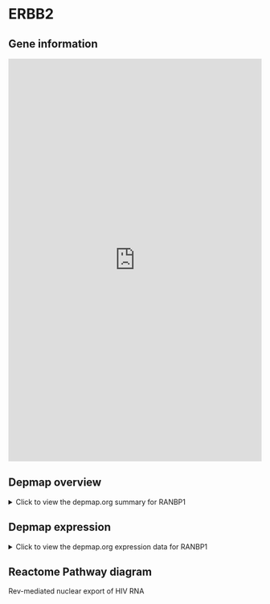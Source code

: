 <h1>ERBB2</h1>

<h2>Gene information</h2>
<iframe src="https://depmap.org/portal/gene/RANBP1?tab=about" style="border:none;width:100%;height:800px"></iframe>

<h2>Depmap overview</h2>
<details>
  <summary>Click to view the depmap.org summary for RANBP1</summary>
  <iframe src="https://depmap.org/portal/gene/RANBP1?tab=overview" style="border:none;width:100%;height:800px"></iframe>
</details>

<h2>Depmap expression</h2>
<details>
  <summary>Click to view the depmap.org expression data for RANBP1</summary>
  <iframe src="https://depmap.org/portal/gene/RANBP1?tab=characterization" style="border:none;width:100%;height:800px"></iframe>
</details>



<h2>Reactome Pathway diagram</h2>
Rev-mediated nuclear export of HIV RNA
<div id="diagramHolder"></div>

<script>
    //Creating the Reactome Diagram widget
    //Take into account a proxy needs to be set up in your server side pointing to www.reactome.org
    function onReactomeDiagramReady(){  //This function is automatically called when the widget code is ready to be used
        var diagram = Reactome.Diagram.create({
            "placeHolder" : "diagramHolder",
            "width" : 900,
            "height" : 500
        });

        //Initialising it to the "Hemostasis" pathway
        diagram.loadDiagram("R-HSA-165054");

        //Adding different listeners

        diagram.onDiagramLoaded(function (loaded) {
            console.info("Loaded ", loaded);
            diagram.flagItems("BAD");
	    diagram.flagItems("Q92934");
            if (loaded == "R-HSA-165054") diagram.selectItem("R-HSA-165054");
        });

     }
</script>



